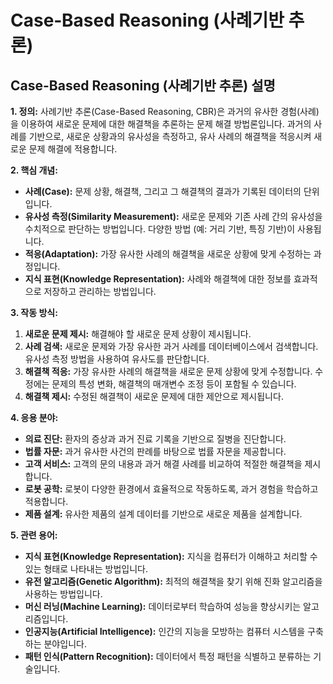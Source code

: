 # Case‑Based Reasoning (사례기반 추론)

## Case-Based Reasoning (사례기반 추론) 설명

**1. 정의:**
사례기반 추론(Case-Based Reasoning, CBR)은 과거의 유사한 경험(사례)을 이용하여 새로운 문제에 대한 해결책을 추론하는 문제 해결 방법론입니다. 과거의 사례를 기반으로, 새로운 상황과의 유사성을 측정하고, 유사 사례의 해결책을 적응시켜 새로운 문제 해결에 적용합니다.

**2. 핵심 개념:**
*   **사례(Case):** 문제 상황, 해결책, 그리고 그 해결책의 결과가 기록된 데이터의 단위입니다.
*   **유사성 측정(Similarity Measurement):** 새로운 문제와 기존 사례 간의 유사성을 수치적으로 판단하는 방법입니다. 다양한 방법 (예: 거리 기반, 특징 기반)이 사용됩니다.
*   **적응(Adaptation):** 가장 유사한 사례의 해결책을 새로운 상황에 맞게 수정하는 과정입니다.
*   **지식 표현(Knowledge Representation):** 사례와 해결책에 대한 정보를 효과적으로 저장하고 관리하는 방법입니다.

**3. 작동 방식:**
1.  **새로운 문제 제시:** 해결해야 할 새로운 문제 상황이 제시됩니다.
2.  **사례 검색:** 새로운 문제와 가장 유사한 과거 사례를 데이터베이스에서 검색합니다. 유사성 측정 방법을 사용하여 유사도를 판단합니다.
3.  **해결책 적응:** 가장 유사한 사례의 해결책을 새로운 문제 상황에 맞게 수정합니다. 수정에는 문제의 특성 변화, 해결책의 매개변수 조정 등이 포함될 수 있습니다.
4.  **해결책 제시:** 수정된 해결책이 새로운 문제에 대한 제안으로 제시됩니다.

**4. 응용 분야:**
*   **의료 진단:** 환자의 증상과 과거 진료 기록을 기반으로 질병을 진단합니다.
*   **법률 자문:** 과거 유사한 사건의 판례를 바탕으로 법률 자문을 제공합니다.
*   **고객 서비스:** 고객의 문의 내용과 과거 해결 사례를 비교하여 적절한 해결책을 제시합니다.
*   **로봇 공학:** 로봇이 다양한 환경에서 효율적으로 작동하도록, 과거 경험을 학습하고 적용합니다.
*   **제품 설계:** 유사한 제품의 설계 데이터를 기반으로 새로운 제품을 설계합니다.

**5. 관련 용어:**
*   **지식 표현(Knowledge Representation):** 지식을 컴퓨터가 이해하고 처리할 수 있는 형태로 나타내는 방법입니다.
*   **유전 알고리즘(Genetic Algorithm):** 최적의 해결책을 찾기 위해 진화 알고리즘을 사용하는 방법입니다.
*   **머신 러닝(Machine Learning):** 데이터로부터 학습하여 성능을 향상시키는 알고리즘입니다.
*   **인공지능(Artificial Intelligence):** 인간의 지능을 모방하는 컴퓨터 시스템을 구축하는 분야입니다.
*   **패턴 인식(Pattern Recognition):** 데이터에서 특정 패턴을 식별하고 분류하는 기술입니다.